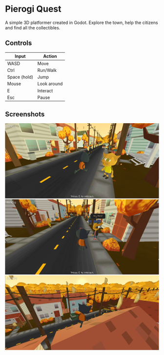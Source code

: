 # Pierogi Quest

A simple 3D platformer created in Godot. Explore the town, help the citizens and find all the collectibles.

## Controls
|Input|Action|
|-----|------|
|WASD|Move|
|Ctrl|Run/Walk|
|Space (hold)|Jump|
|Mouse|Look around|
|E|Interact|
|Esc|Pause|

## Screenshots
<p align="center">
  <img src="https://github.com/karozaj/Pierogi_Quest_Godot/blob/main/.github/1.png">
  <img src="https://github.com/karozaj/Pierogi_Quest_Godot/blob/main/.github/2.png">
  <img src="https://github.com/karozaj/Pierogi_Quest_Godot/blob/main/.github/3.png">
</p>
